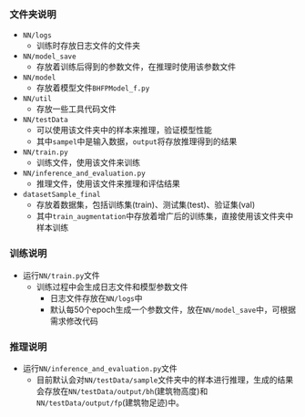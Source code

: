### 文件夹说明
- `NN/logs`
	- 训练时存放日志文件的文件夹
- `NN/model_save`
	- 存放着训练后得到的参数文件，在推理时使用该参数文件
- `NN/model`
	- 存放着模型文件`BHFPModel_f.py`
- `NN/util`
	- 存放一些工具代码文件
- `NN/testData`
	- 可以使用该文件夹中的样本来推理，验证模型性能
	- 其中`sampel`中是输入数据，`output`将存放推理得到的结果
- `NN/train.py`
	- 训练文件，使用该文件来训练
- `NN/inference_and_evaluation.py`
	- 推理文件，使用该文件来推理和评估结果
- `datasetSample_final`
	- 存放着数据集，包括训练集(train)、测试集(test)、验证集(val)
	- 其中`train_augmentation`中存放着增广后的训练集，直接使用该文件夹中样本训练

### 训练说明
- 运行`NN/train.py`文件
	- 训练过程中会生成日志文件和模型参数文件
		- 日志文件存放在`NN/logs`中
		- 默认每50个epoch生成一个参数文件，放在`NN/model_save`中，可根据需求修改代码


### 推理说明
- 运行`NN/inference_and_evaluation.py`文件
	- 目前默认会对`NN/testData/sample`文件夹中的样本进行推理，生成的结果会存放在`NN/testData/output/bh`(建筑物高度)和`NN/testData/output/fp`(建筑物足迹)中。